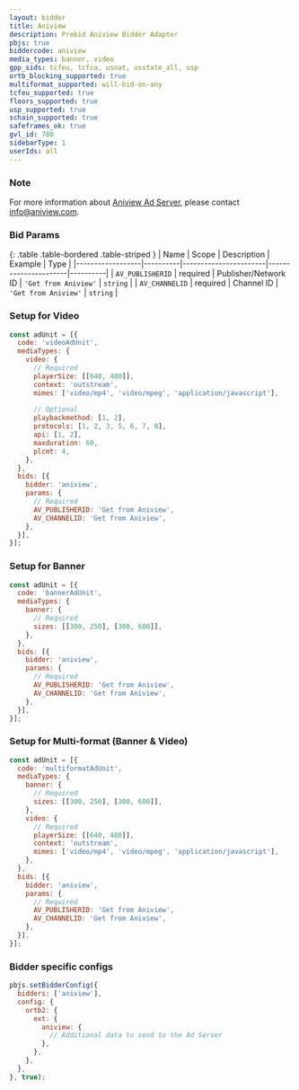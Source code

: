 ```yaml
---
layout: bidder
title: Aniview
description: Prebid Aniview Bidder Adapter
pbjs: true
biddercode: aniview
media_types: banner, video
gpp_sids: tcfeu, tcfca, usnat, usstate_all, usp
ortb_blocking_supported: true
multiformat_supported: will-bid-on-any
tcfeu_supported: true
floors_supported: true
usp_supported: true
schain_supported: true
safeframes_ok: true
gvl_id: 780
sidebarType: 1
userIds: all
---
```


### Note

For more information about [Aniview Ad Server](https://www.aniview.com/), please contact <info@aniview.com>.

### Bid Params

{: .table .table-bordered .table-striped }
| Name             | Scope    | Description           | Example              | Type     |
|------------------|----------|-----------------------|----------------------|----------|
| `AV_PUBLISHERID` | required | Publisher/Network ID  | `'Get from Aniview'` | `string` |
| `AV_CHANNELID`   | required | Channel ID            | `'Get from Aniview'` | `string` |

### Setup for Video

```javascript
const adUnit = [{
  code: 'videoAdUnit',
  mediaTypes: {
    video: {
      // Required
      playerSize: [[640, 480]],
      context: 'outstream',
      mimes: ['video/mp4', 'video/mpeg', 'application/javascript'],
      
      // Optional
      playbackmethod: [1, 2],
      protocols: [1, 2, 3, 5, 6, 7, 8],
      api: [1, 2],
      maxduration: 60,
      plcmt: 4,
    },
  },
  bids: [{
    bidder: 'aniview',
    params: {
      // Required
      AV_PUBLISHERID: 'Get from Aniview',
      AV_CHANNELID: 'Get from Aniview',
    },
  }],
}];
```

### Setup for Banner

```javascript
const adUnit = [{
  code: 'bannerAdUnit',
  mediaTypes: {
    banner: {
      // Required
      sizes: [[300, 250], [300, 600]],
    },
  },
  bids: [{
    bidder: 'aniview',
    params: {
      // Required
      AV_PUBLISHERID: 'Get from Aniview',
      AV_CHANNELID: 'Get from Aniview',
    },
  }],
}];
```

### Setup for Multi-format (Banner & Video)

```javascript
const adUnit = [{
  code: 'multiformatAdUnit',
  mediaTypes: {
    banner: {
      // Required
      sizes: [[300, 250], [300, 600]],
    },
    video: {
      // Required
      playerSize: [[640, 480]],
      context: 'outstream', 
      mimes: ['video/mp4', 'video/mpeg', 'application/javascript'],
    },
  },
  bids: [{
    bidder: 'aniview',
    params: {
      // Required
      AV_PUBLISHERID: 'Get from Aniview',
      AV_CHANNELID: 'Get from Aniview',
    },
  }],
}];
```

### Bidder specific configs

```javascript
pbjs.setBidderConfig({
  bidders: ['aniview'],
  config: {
    ortb2: {
      ext: {
        aniview: {
          // Additional data to send to the Ad Server
        },
      },
    },
  },
}, true);
```
